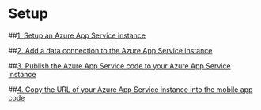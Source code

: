 # Setup

##[1. Setup an Azure App Service instance](https://github.com/Microsoft/VS2017-RTM-Xamarin-Cycle-9-Forms-Azure-Sample/wiki/1.-Create-an-Azure-App-Service-instance)


##[2. Add a data connection to the Azure App Service instance](https://github.com/Microsoft/VS2017-RTM-Xamarin-Cycle-9-Forms-Azure-Sample/wiki/2.-Add-a-data-connection-to-the-Azure-App-Service-instance)


##[3. Publish the Azure App Service code to your Azure App Service instance](https://github.com/Microsoft/VS2017-RTM-Xamarin-Cycle-9-Forms-Azure-Sample/wiki/3.-Publish-the-Azure-App-Service-code-to-your-Azure-App-Service-instance)

##[4. Copy the URL of your Azure App Service instance into the mobile app code](https://github.com/Microsoft/VS2017-RTM-Xamarin-Cycle-9-Forms-Azure-Sample/wiki/4.-Copy-the-URL-of-your-Azure-App-Service-instance-into-the-mobile-app-code)
